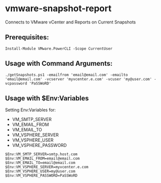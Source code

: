 # vmware-snapshot-report
Connects to VMware vCenter and Reports on Current Snapshots

## Prerequisites:
```
Install-Module VMware.PowerCLI -Scope CurrentUser
```

## Usage with Command Arguments:
```
./getSnapshots.ps1 -emailfrom 'email@email.com' -emailto 'email@email.com' -vcserver 'myvcenter.e.com' -vcuser 'my@user.com' -vcpassword 'PaSSWoRD'
```

## Usage with $Env:Variables
Setting Env:Variables for:
- VM_SMTP_SERVER
- VM_EMAIL_FROM
- VM_EMAIL_TO
- VM_VSPHERE_SERVER
- VM_VSPHERE_USER
- VM_VSPHERE_PASSWORD

```
$Env:VM_SMTP_SERVER=smtp.host.com
$Env:VM_EMAIL_FROM=email@email.com
$Env:VM_EMAIL_TO=email@email.com
$Env:VM_VSPHERE_SERVER=myvcenter.e.com
$Env:VM_VSPHERE_USER=my@user.com
$Env:VM_VSPHERE_PASSWORD=PaSSWoRD
```